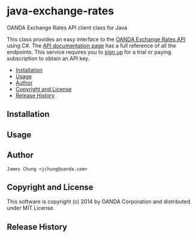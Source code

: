 java-exchange-rates
===================
OANDA Exchange Rates API client class for Java

This class provides an easy interface to the [OANDA Exchange Rates API](http://www.oanda.com/rates) using C#. The [API documentation page](http://developer.oanda.com/exchange-rates-api/) has a full reference of all the endpoints.  This service requires you to [sign up](http://www.oanda.com/rates/#pricing) for a trial or paying subscription to obtain an API key.

- [Installation](#installation)
- [Usage](#usage)
- [Author](#author)
- [Copyright and License](#copyright_license)
- [Release History](#release_history)

## <a name="installation"></a>Installation


## <a name="usage"></a>Usage


## <a name="author"></a>Author

    James Chung <jchung@oanda.com>

## <a name="copyright_license"></a>Copyright and License

This software is copyright (c) 2014 by OANDA Corporation and distributed under MIT License.

## <a name="release_history"></a>Release History
